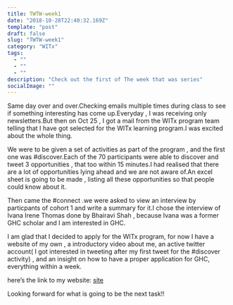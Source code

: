 ```yaml
---
title: TWTW-week1
date: "2018-10-28T22:40:32.169Z"
template: "post"
draft: false
slug: "TWTW-week1"
category: "WITx"
tags:
  - ""
  - ""
  - ""
description: "Check out the first of The week that was series"
socialImage: ""
---
```


Same day over and over.Checking emails multiple times during class to see if something interesting has come up.Everyday , I was receiving only newsletters.But then on Oct 25 , I got a mail from the WITx program team telling that I have got selected for the WITx learning program.I was excited about the whole thing.

We were to be given a set of activities as part of the program , and the first one was #discover.Each of the 70 participants were able to discover and tweet 3 opportunities , that too within 15 minutes.I had realised that there are a lot of opportunities lying ahead and we are not aware of.An excel sheet is going to be made , listing all these opportunities so that people could know about it.

Then came the #connect .we were asked to view an interview by particpants of cohort 1 and write a summary for it.I chose the interview of Ivana Irene Thomas done by Bhairavi Shah , because Ivana was a former GHC scholar and I am interested in GHC.

I am glad that I decided to apply for the WITx program, for now I have a website of my own , a introductory video about me, an active twitter account( I got interested in tweeting after my first tweet for the #discover activity) , and an insight on how to have a proper application for GHC, everything within a week.

here’s the link to my website: [site](https://sites.google.com/view/namitha-s)


Looking forward for what is going to be the next task!!